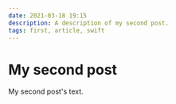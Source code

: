 ```yaml
---
date: 2021-03-18 19:15
description: A description of my second post.
tags: first, article, swift
---
```

# My second post

My second post's text.
